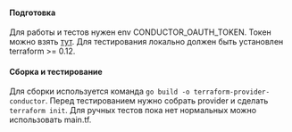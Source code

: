 #### Подготовка

Для работы и тестов нужен env CONDUCTOR_OAUTH_TOKEN. Токен можно взять [тут](https://wiki.yandex-team.ru/conductor/api/#autentifikacija).
Для тестирования локально должен быть установлен terraform >= 0.12.

#### Сборка и тестирование 
Для сборки используется команда `go build -o terraform-provider-conductor`. 
Перед тестированием нужно собрать provider и сделать `terraform init`.
Для ручных тестов пока нет нормальных можно использовать main.tf.  